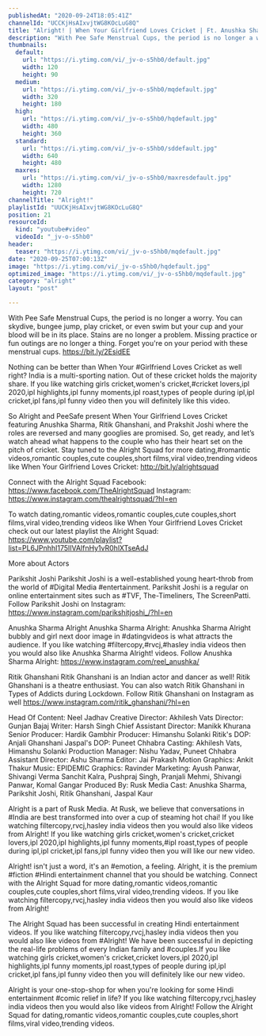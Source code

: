 ```yaml
---
publishedAt: "2020-09-24T18:05:41Z"
channelId: "UCCKjHsAIxvjtWG8KOcLuG8Q"
title: "Alright! | When Your Girlfriend Loves Cricket | Ft. Anushka Sharma &  Parikshit Joshi"
description: "With Pee Safe Menstrual Cups, the period is no longer a worry. You can skydive, bungee jump, play cricket, or even swim but your cup and your blood will be in its place. Stains are no longer a problem. Missing practice or fun outings are no longer a thing. Forget you're on your period with these menstrual cups. \nhttps://bit.ly/2EsidEE\n\nNothing can be better than When Your #Girlfriend Loves Cricket as well right? India is a multi-sporting nation. Out of these cricket holds the majority share. If you like watching girls cricket,women's cricket,#cricket lovers,ipl 2020,ipl highlights,ipl funny moments,ipl roast,types of people during ipl,ipl cricket,ipl fans,ipl funny video then you will definitely like this video.\n\nSo Alright and PeeSafe present When Your Girlfriend Loves Cricket featuring Anushka Sharma, Ritik Ghanshani, and Prakshit Joshi where the roles are reversed and many googlies are promised. So, get ready, and let’s watch ahead what happens to the couple who has their heart set on the pitch of cricket. Stay tuned to the Alright Squad for more dating,#romantic videos,romantic couples,cute couples,short films,viral video,trending videos like When Your Girlfriend Loves Cricket: http://bit.ly/alrightsquad\n\nConnect with the Alright Squad \nFacebook: https://www.facebook.com/TheAlrightSquad\nInstagram: https://www.instagram.com/thealrightsquad/?hl=en\n\nTo watch dating,romantic videos,romantic couples,cute couples,short films,viral video,trending videos like When Your Girlfriend Loves Cricket check out our latest playlist the Alright Squad: https://www.youtube.com/playlist?list=PL6JPnhhI175lIVAlfnHy1vR0hlXTseAdJ\n\nMore about Actors\n\nParikshit Joshi\nParikshit Joshi is a well-established young heart-throb from the world of #Digital Media #entertainment. Parikshit Joshi is a regular on online entertainment sites such as #TVF, The-Timeliners, The ScreenPatti. Follow Parikshit Joshi on Instagram: https://www.instagram.com/parikshitjoshi_/?hl=en\n\nAnushka Sharma Alright\nAnushka Sharma Alright: Anushka Sharma Alright bubbly and girl next door image in #datingvideos is what attracts the audience. If you like watching #filtercopy,#rvcj,#hasley india videos then you would also like Anushka Sharma Alright! videos. Follow Anushka Sharma Alright: https://www.instagram.com/reel_anushka/\n\nRitik Ghanshani\nRitik Ghanshani is an Indian actor and dancer as well! Ritik Ghanshani is a theatre enthusiast. You can also watch Ritik Ghanshani in Types of Addicts during Lockdown. Follow Ritik Ghanshani on Instagram as well https://www.instagram.com/ritik_ghanshani/?hl=en\n\n\n\nHead Of Content: Neel Jadhav\nCreative Director: Akhilesh Vats\nDirector: Gunjan Bajaj\nWriter: Harsh Singh\nChief Assistant Director: Manikk Khurana\nSenior Producer: Hardik Gambhir\nProducer: Himanshu Solanki\nRitik's DOP: Anjali Ghanshani\nJaspal's DOP: Puneet Chhabra\nCasting: Akhilesh Vats, Himanshu Solanki\nProduction Manager: Nishu Yadav, Puneet Chhabra\nAssistant Director: Ashu Sharma\nEditor: Jai Prakash\nMotion Graphics: Ankit Thakur\nMusic: EPIDEMIC\nGraphics: Ravinder\nMarketing: Ayush Panwar, Shivangi Verma Sanchit Kalra, Pushpraj Singh, Pranjali Mehmi, Shivangi Panwar, Komal Gangar\nProduced By: Rusk Media\nCast: Anushka Sharma, Parikshit Joshi, Ritik Ghanshani, Jaspal Kaur\n\nAlright is a part of Rusk Media. At Rusk, we believe that conversations in #India are best transformed into over a cup of steaming hot chai! If you like watching filtercopy,rvcj,hasley india videos then you would also like videos from Alright! If you like watching girls cricket,women's cricket,cricket lovers,ipl 2020,ipl highlights,ipl funny moments,#ipl roast,types of people during ipl,ipl cricket,ipl fans,ipl funny video then you will like our new video.\n\nAlright! isn't just a word, it's an #emotion, a feeling. Alright, it is the premium #fiction #Hindi entertainment channel that you should be watching. Connect with the Alright Squad for more dating,romantic videos,romantic couples,cute couples,short films,viral video,trending videos. If you like watching filtercopy,rvcj,hasley india videos then you would also like videos from Alright!\n\n\nThe Alright Squad has been successful in creating Hindi entertainment videos. If you like watching filtercopy,rvcj,hasley india videos then you would also like videos from #Alright! We have been successful in depicting the real-life problems of every Indian family and #couples.If you like watching girls cricket,women's cricket,cricket lovers,ipl 2020,ipl highlights,ipl funny moments,ipl roast,types of people during ipl,ipl cricket,ipl fans,ipl funny video then you will definitely like our new video.\n\nAlright is your one-stop-shop for when you're looking for some Hindi entertainment #comic relief in life? If you like watching filtercopy,rvcj,hasley india videos then you would also like videos from Alright! Follow the Alright Squad for dating,romantic videos,romantic couples,cute couples,short films,viral video,trending videos."
thumbnails:
  default:
    url: "https://i.ytimg.com/vi/_jv-o-s5hb0/default.jpg"
    width: 120
    height: 90
  medium:
    url: "https://i.ytimg.com/vi/_jv-o-s5hb0/mqdefault.jpg"
    width: 320
    height: 180
  high:
    url: "https://i.ytimg.com/vi/_jv-o-s5hb0/hqdefault.jpg"
    width: 480
    height: 360
  standard:
    url: "https://i.ytimg.com/vi/_jv-o-s5hb0/sddefault.jpg"
    width: 640
    height: 480
  maxres:
    url: "https://i.ytimg.com/vi/_jv-o-s5hb0/maxresdefault.jpg"
    width: 1280
    height: 720
channelTitle: "Alright!"
playlistId: "UUCKjHsAIxvjtWG8KOcLuG8Q"
position: 21
resourceId:
  kind: "youtube#video"
  videoId: "_jv-o-s5hb0"
header:
  teaser: "https://i.ytimg.com/vi/_jv-o-s5hb0/mqdefault.jpg"
date: "2020-09-25T07:00:13Z"
image: "https://i.ytimg.com/vi/_jv-o-s5hb0/hqdefault.jpg"
optimized_image: "https://i.ytimg.com/vi/_jv-o-s5hb0/mqdefault.jpg"
category: "alright"
layout: "post"

---
```

With Pee Safe Menstrual Cups, the period is no longer a worry. You can skydive, bungee jump, play cricket, or even swim but your cup and your blood will be in its place. Stains are no longer a problem. Missing practice or fun outings are no longer a thing. Forget you're on your period with these menstrual cups. 
https://bit.ly/2EsidEE

Nothing can be better than When Your #Girlfriend Loves Cricket as well right? India is a multi-sporting nation. Out of these cricket holds the majority share. If you like watching girls cricket,women's cricket,#cricket lovers,ipl 2020,ipl highlights,ipl funny moments,ipl roast,types of people during ipl,ipl cricket,ipl fans,ipl funny video then you will definitely like this video.

So Alright and PeeSafe present When Your Girlfriend Loves Cricket featuring Anushka Sharma, Ritik Ghanshani, and Prakshit Joshi where the roles are reversed and many googlies are promised. So, get ready, and let’s watch ahead what happens to the couple who has their heart set on the pitch of cricket. Stay tuned to the Alright Squad for more dating,#romantic videos,romantic couples,cute couples,short films,viral video,trending videos like When Your Girlfriend Loves Cricket: http://bit.ly/alrightsquad

Connect with the Alright Squad 
Facebook: https://www.facebook.com/TheAlrightSquad
Instagram: https://www.instagram.com/thealrightsquad/?hl=en

To watch dating,romantic videos,romantic couples,cute couples,short films,viral video,trending videos like When Your Girlfriend Loves Cricket check out our latest playlist the Alright Squad: https://www.youtube.com/playlist?list=PL6JPnhhI175lIVAlfnHy1vR0hlXTseAdJ

More about Actors

Parikshit Joshi
Parikshit Joshi is a well-established young heart-throb from the world of #Digital Media #entertainment. Parikshit Joshi is a regular on online entertainment sites such as #TVF, The-Timeliners, The ScreenPatti. Follow Parikshit Joshi on Instagram: https://www.instagram.com/parikshitjoshi_/?hl=en

Anushka Sharma Alright
Anushka Sharma Alright: Anushka Sharma Alright bubbly and girl next door image in #datingvideos is what attracts the audience. If you like watching #filtercopy,#rvcj,#hasley india videos then you would also like Anushka Sharma Alright! videos. Follow Anushka Sharma Alright: https://www.instagram.com/reel_anushka/

Ritik Ghanshani
Ritik Ghanshani is an Indian actor and dancer as well! Ritik Ghanshani is a theatre enthusiast. You can also watch Ritik Ghanshani in Types of Addicts during Lockdown. Follow Ritik Ghanshani on Instagram as well https://www.instagram.com/ritik_ghanshani/?hl=en



Head Of Content: Neel Jadhav
Creative Director: Akhilesh Vats
Director: Gunjan Bajaj
Writer: Harsh Singh
Chief Assistant Director: Manikk Khurana
Senior Producer: Hardik Gambhir
Producer: Himanshu Solanki
Ritik's DOP: Anjali Ghanshani
Jaspal's DOP: Puneet Chhabra
Casting: Akhilesh Vats, Himanshu Solanki
Production Manager: Nishu Yadav, Puneet Chhabra
Assistant Director: Ashu Sharma
Editor: Jai Prakash
Motion Graphics: Ankit Thakur
Music: EPIDEMIC
Graphics: Ravinder
Marketing: Ayush Panwar, Shivangi Verma Sanchit Kalra, Pushpraj Singh, Pranjali Mehmi, Shivangi Panwar, Komal Gangar
Produced By: Rusk Media
Cast: Anushka Sharma, Parikshit Joshi, Ritik Ghanshani, Jaspal Kaur

Alright is a part of Rusk Media. At Rusk, we believe that conversations in #India are best transformed into over a cup of steaming hot chai! If you like watching filtercopy,rvcj,hasley india videos then you would also like videos from Alright! If you like watching girls cricket,women's cricket,cricket lovers,ipl 2020,ipl highlights,ipl funny moments,#ipl roast,types of people during ipl,ipl cricket,ipl fans,ipl funny video then you will like our new video.

Alright! isn't just a word, it's an #emotion, a feeling. Alright, it is the premium #fiction #Hindi entertainment channel that you should be watching. Connect with the Alright Squad for more dating,romantic videos,romantic couples,cute couples,short films,viral video,trending videos. If you like watching filtercopy,rvcj,hasley india videos then you would also like videos from Alright!


The Alright Squad has been successful in creating Hindi entertainment videos. If you like watching filtercopy,rvcj,hasley india videos then you would also like videos from #Alright! We have been successful in depicting the real-life problems of every Indian family and #couples.If you like watching girls cricket,women's cricket,cricket lovers,ipl 2020,ipl highlights,ipl funny moments,ipl roast,types of people during ipl,ipl cricket,ipl fans,ipl funny video then you will definitely like our new video.

Alright is your one-stop-shop for when you're looking for some Hindi entertainment #comic relief in life? If you like watching filtercopy,rvcj,hasley india videos then you would also like videos from Alright! Follow the Alright Squad for dating,romantic videos,romantic couples,cute couples,short films,viral video,trending videos.